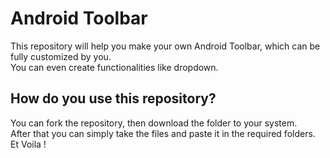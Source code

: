 # Android Toolbar
This repository will help you make your own Android Toolbar, which can be fully customized by you.<br>
You can even create functionalities like dropdown. 

## How do you use this repository?
You can fork the repository, then download the folder to your system. <br>
After that you can simply take the files and paste it in the required folders. Et Voila !
